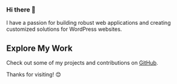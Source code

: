 ### Hi there 👋

<!--
**wpiper01/wpiper01** is a ✨ _special_ ✨ repository because its `README.md` (this file) appears on your GitHub profile.

Here are some ideas to get you started:

- 🔭 I’m currently working on ...
- 🌱 I’m currently learning ...
- 👯 I’m looking to collaborate on ...
- 🤔 I’m looking for help with ...
- 💬 Ask me about ...
- 📫 How to reach me: ...
- 😄 Pronouns: ...
- ⚡ Fun fact: ...
-->

I have a passion for building robust web applications and creating customized solutions for WordPress websites.

## Explore My Work
Check out some of my projects and contributions on [GitHub](https://github.com/wpiper01).

Thanks for visiting! 😊
